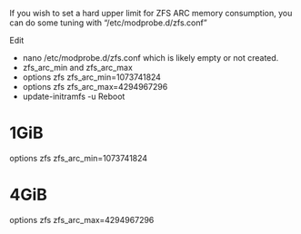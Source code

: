 If you wish to set a hard upper limit for ZFS ARC memory consumption, you can do some tuning with “/etc/modprobe.d/zfs.conf”

Edit 
 - nano /etc/modprobe.d/zfs.conf
which is likely empty or not created.
 - zfs_arc_min and zfs_arc_max
 - options zfs zfs_arc_min=1073741824
 - options zfs zfs_arc_max=4294967296 
 - update-initramfs -u
Reboot


# 1GiB
options zfs zfs_arc_min=1073741824
# 4GiB
options zfs zfs_arc_max=4294967296